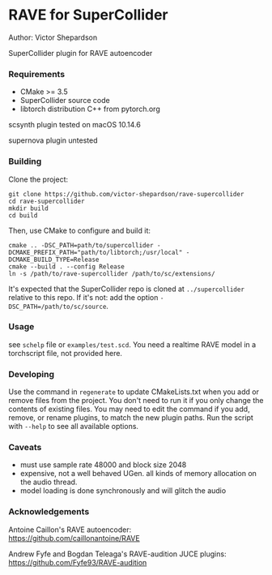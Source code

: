 # RAVE for SuperCollider

Author: Victor Shepardson

SuperCollider plugin for RAVE autoencoder

### Requirements

- CMake >= 3.5
- SuperCollider source code
- libtorch distribution C++ from pytorch.org

scsynth plugin tested on macOS 10.14.6

supernova plugin untested

### Building

Clone the project:

    git clone https://github.com/victor-shepardson/rave-supercollider
    cd rave-supercollider
    mkdir build
    cd build

Then, use CMake to configure and build it:

    cmake .. -DSC_PATH=path/to/supercollider -DCMAKE_PREFIX_PATH="path/to/libtorch;/usr/local" -DCMAKE_BUILD_TYPE=Release
    cmake --build . --config Release
    ln -s /path/to/rave-supercollider /path/to/sc/extensions/
    
<!-- cmake --build . --config Release --target install -->
<!-- You may want to manually specify the install location in the first step to point it at your -->
<!-- SuperCollider extensions directory: add the option `-DCMAKE_INSTALL_PREFIX=/path/to/extensions`. -->

It's expected that the SuperCollider repo is cloned at `../supercollider` relative to this repo. If
it's not: add the option `-DSC_PATH=/path/to/sc/source`.

### Usage

see `schelp` file or `examples/test.scd`. You need a realtime RAVE model in a torchscript file, not provided here.

### Developing

Use the command in `regenerate` to update CMakeLists.txt when you add or remove files from the
project. You don't need to run it if you only change the contents of existing files. You may need to
edit the command if you add, remove, or rename plugins, to match the new plugin paths. Run the
script with `--help` to see all available options.

### Caveats

- must use sample rate 48000 and block size 2048
- expensive, not a well behaved UGen. all kinds of memory allocation on the audio thread.
- model loading is done synchronously and will glitch the audio

### Acknowledgements

Antoine Caillon's RAVE autoencoder: https://github.com/caillonantoine/RAVE

Andrew Fyfe and Bogdan Teleaga's RAVE-audition JUCE plugins: https://github.com/Fyfe93/RAVE-audition